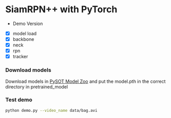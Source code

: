 # SiamRPN++ with PyTorch

- Demo Version

- [x] model load
- [x] backbone
- [x] neck
- [x] rpn
- [x] tracker

### Download models

Download models in [PySOT Model Zoo](MODEL_ZOO.md) and put the model.pth in the correct directory in pretrained_model

### Test demo

```bash
python demo.py --video_name data/bag.avi
```
